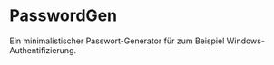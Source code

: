 PasswordGen
===========
Ein minimalistischer Passwort-Generator für zum Beispiel Windows-Authentifizierung.
